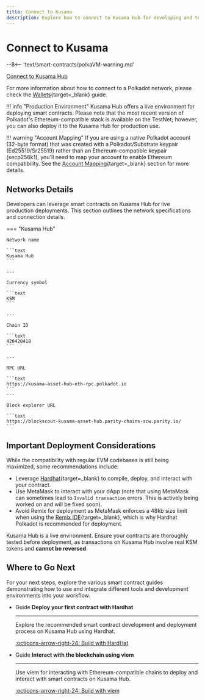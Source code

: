 ```yaml
---
title: Connect to Kusama
description: Explore how to connect to Kusama Hub for developing and testing smart contracts in a live environment with real monetary value.
---
```


# Connect to Kusama

--8<-- 'text/smart-contracts/polkaVM-warning.md'

<div class="button-wrapper">
    <a href="#" class="md-button connectMetaMask" value="kusamaHub">Connect to Kusama Hub</a>
</div>

For more information about how to connect to a Polkadot network, please check the [Wallets](/develop/smart-contracts/wallets/){target=\_blank} guide.

!!! info "Production Environment"
    Kusama Hub offers a live environment for deploying smart contracts. Please note that the most recent version of Polkadot's Ethereum-compatible stack is available on the TestNet; however, you can also deploy it to the Kusama Hub for production use.

!!! warning "Account Mapping"
    If you are using a native Polkadot account (32-byte format) that was created with a Polkadot/Substrate keypair (Ed25519/Sr25519) rather than an Ethereum-compatible keypair (secp256k1), you'll need to map your account to enable Ethereum compatibility. See the [Account Mapping](/polkadot-protocol/smart-contract-basics/accounts#account-mapping-for-native-polkadot-accounts){target=\_blank} section for more details.

## Networks Details

Developers can leverage smart contracts on Kusama Hub for live production deployments. This section outlines the network specifications and connection details.

=== "Kusama Hub"

    Network name

    ```text
    Kusama Hub
    ```

    ---
    
    Currency symbol
    
    ```text
    KSM
    ```
    
    ---
    
    Chain ID
    
    ```text
    420420418
    ```
    
    ---
    
    RPC URL
    
    ```text
    https://kusama-asset-hub-eth-rpc.polkadot.io
    ```
    ---
    
    Block explorer URL
    
    ```text
    https://blockscout-kusama-asset-hub.parity-chains-scw.parity.io/
    ```

## Important Deployment Considerations

While the compatibility with regular EVM codebases is still being maximized, some recommendations include:
    
- Leverage [Hardhat](/develop/smart-contracts/dev-environments/hardhat){target=\_blank} to compile, deploy, and interact with your contract.
- Use MetaMask to interact with your dApp (note that using MetaMask can sometimes lead to `Invalid transaction` errors. This is actively being worked on and will be fixed soon).
- Avoid Remix for deployment as MetaMask enforces a 48kb size limit when using the [Remix IDE](/develop/smart-contracts/dev-environments/remix){target=\_blank}, which is why Hardhat Polkadot is recommended for deployment.

Kusama Hub is a live environment. Ensure your contracts are thoroughly tested before deployment, as transactions on Kusama Hub involve real KSM tokens and **cannot be reversed**.

## Where to Go Next

For your next steps, explore the various smart contract guides demonstrating how to use and integrate different tools and development environments into your workflow.

<div class="grid cards" markdown>

-   <span class="badge guide">Guide</span> **Deploy your first contract with Hardhat**
    
    ---
    
    Explore the recommended smart contract development and deployment process on Kusama Hub using Hardhat.
    
    [:octicons-arrow-right-24: Build with HardHat](/develop/smart-contracts/dev-environments/hardhat/)

-   <span class="badge guide">Guide</span> **Interact with the blockchain using viem**
    
    ---
    
    Use viem for interacting with Ethereum-compatible chains to deploy and interact with smart contracts on Kusama Hub.
    
    [:octicons-arrow-right-24: Build with viem](/develop/smart-contracts/libraries/viem/)

</div>